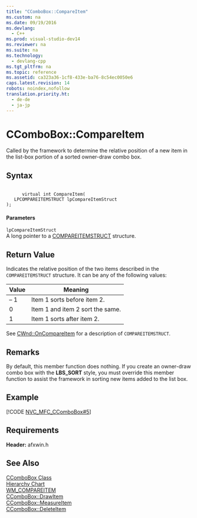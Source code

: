 ```yaml
---
title: "CComboBox::CompareItem"
ms.custom: na
ms.date: 09/19/2016
ms.devlang: 
  - C++
ms.prod: visual-studio-dev14
ms.reviewer: na
ms.suite: na
ms.technology: 
  - devlang-cpp
ms.tgt_pltfrm: na
ms.topic: reference
ms.assetid: ca323a36-1cf8-433e-ba76-8c54ec0050e6
caps.latest.revision: 14
robots: noindex,nofollow
translation.priority.ht: 
  - de-de
  - ja-jp
---
```

# CComboBox::CompareItem
Called by the framework to determine the relative position of a new item in the list-box portion of a sorted owner-draw combo box.  
  
## Syntax  
  
```  
  
      virtual int CompareItem(  
   LPCOMPAREITEMSTRUCT lpCompareItemStruct   
);  
```  
  
#### Parameters  
 `lpCompareItemStruct`  
 A long pointer to a [COMPAREITEMSTRUCT](../vs140/COMPAREITEMSTRUCT-Structure.md) structure.  
  
## Return Value  
 Indicates the relative position of the two items described in the `COMPAREITEMSTRUCT` structure. It can be any of the following values:  
  
|Value|Meaning|  
|-----------|-------------|  
|– 1|Item 1 sorts before item 2.|  
|0|Item 1 and item 2 sort the same.|  
|1|Item 1 sorts after item 2.|  
  
 See [CWnd::OnCompareItem](../vs140/CWnd--OnCompareItem.md) for a description of `COMPAREITEMSTRUCT`.  
  
## Remarks  
 By default, this member function does nothing. If you create an owner-draw combo box with the **LBS_SORT** style, you must override this member function to assist the framework in sorting new items added to the list box.  
  
## Example  
 [!CODE [NVC_MFC_CComboBox#5](../CodeSnippet/VS_Snippets_Cpp/NVC_MFC_CComboBox#5)]  
  
## Requirements  
 **Header:** afxwin.h  
  
## See Also  
 [CComboBox Class](../vs140/CComboBox-Class.md)   
 [Hierarchy Chart](../vs140/Hierarchy-Chart.md)   
 [WM_COMPAREITEM](http://msdn.microsoft.com/library/windows/desktop/bb775921)   
 [CComboBox::DrawItem](../vs140/CComboBox--DrawItem.md)   
 [CComboBox::MeasureItem](../vs140/CComboBox--MeasureItem.md)   
 [CComboBox::DeleteItem](../vs140/CComboBox--DeleteItem.md)